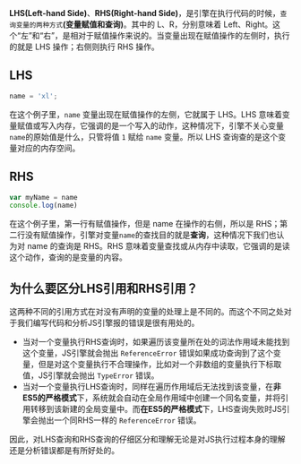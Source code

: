 **LHS(Left-hand Side)**、**RHS(Right-hand Side)**，是引擎在执行代码的时候，`查询变量的两种方式`**(变量赋值和查询)**。其中的 L、R，分别意味着 Left、Right。这个“左”和“右”，是相对于赋值操作来说的。当变量出现在赋值操作的左侧时，执行的就是 LHS 操作；右侧则执行 RHS 操作。

## LHS

```js
name = 'xl';
```

在这个例子里，`name` 变量出现在赋值操作的左侧，它就属于 LHS。LHS 意味着变量赋值或写入内存，它强调的是一个写入的动作，这种情况下，引擎不关心变量`name`的原始值是什么，只管将值 `1` 赋给 `name` 变量。所以 LHS 查询查的是这个变量对应的内存空间。

## RHS

```js
var myName = name
console.log(name)
```

在这个例子里，第一行有赋值操作，但是 name 在操作的右侧，所以是 RHS；第二行没有赋值操作，引擎对变量`name`的查找目的就是**查询**，这种情况下我们也认为对 name 的查询是 RHS。RHS 意味着变量查找或从内存中读取，它强调的是读这个动作，查询的是变量的内容。

## 为什么要区分LHS引用和RHS引用？

这两种不同的引用方式在对没有声明的变量的处理上是不同的。而这个不同之处对于我们编写代码和分析JS引擎报的错误是很有用处的。

- 当对一个变量执行RHS查询时，如果遍历该变量所在处的词法作用域未能找到这个变量，JS引擎就会抛出 `ReferenceError` 错误如果成功查询到了这个变量，但是对这个变量执行不合理操作，比如对一个非数组的变量执行下标取值，JS引擎就会抛出 `TypeError` 错误。
- 当对一个变量执行LHS查询时，同样在遍历作用域后无法找到该变量，在**非ES5的严格模式**下，系统就会自动在全局作用域中创建一个同名变量，并将引用转移到该新建的全局变量中。而**在ES5的严格模式**下，LHS查询失败时JS引擎会抛出一个同RHS一样的 `ReferenceError` 错误。

因此，对LHS查询和RHS查询的仔细区分和理解无论是对JS执行过程本身的理解还是分析错误都是有所好处的。

